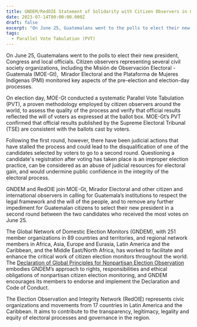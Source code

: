 ```yaml
---
title: GNDEM/RedOIE Statement of Solidarity with Citizen Observers in Guatemala
date: 2023-07-14T00:00:00.000Z
draft: false
excerpt: "On June 25, Guatemalans went to the polls to elect their new president, Congress and local officials. Citizen observers representing several civil society organizations, including the Misión de Observación Electoral - Guatemala (MOE-Gt),\_ Mirador Electoral and the Plataforma de Mujeres Indígenas (PMI) monitored key aspects of the pre-election and election-day processes."
tags:
  - Parallel Vote Tabulation (PVT)
---
```


On June 25, Guatemalans went to the polls to elect their new president, Congress and local officials. Citizen observers representing several civil society organizations, including the Misión de Observación Electoral - Guatemala (MOE-Gt),  Mirador Electoral and the Plataforma de Mujeres Indígenas (PMI) monitored key aspects of the pre-election and election-day processes.

On election day, MOE-Gt conducted a systematic Parallel Vote Tabulation (PVT), a proven methodology employed by citizen observers around the world, to assess the quality of the process and verify that official results reflected the will of voters as expressed at the ballot box. MOE-Gt’s PVT confirmed that official results published by the Supreme Electoral Tribunal (TSE) are consistent with the ballots cast by voters.

Following the first round, however, there have been judicial actions that have stalled the process and could lead to the disqualification of one of the candidates selected by voters to go to a second round. Questioning a candidate's registration after voting has taken place is an improper election practice, can be considered as an abuse of judicial resources for electoral gain, and would undermine public confidence in the integrity of the electoral process.

GNDEM and RedOIE join MOE-Gt, Mirador Electoral and other citizen and international observers in calling for Guatemala’s institutions to respect the legal framework and the will of the people, and to remove any further impediment for Guatemalan citizens to select their new president in a second round between the two candidates who received the most votes on June 25.

The Global Network of Domestic Election Monitors (GNDEM), with 251 member organizations in 89 countries and territories, and regional network members in Africa, Asia, Europe and Eurasia, Latin America and the Caribbean, and the Middle East/North Africa, has worked to facilitate and enhance the critical work of citizen election monitors throughout the world. The [Declaration of Global Principles for Nonpartisan Election Observation](https://gndem.org/declaration-of-global-principles) embodies GNDEM’s approach to rights, responsibilities and ethical obligations of nonpartisan citizen election monitoring, and GNDEM encourages its members to endorse and implement the Declaration and Code of Conduct.

The Election Observation and Integrity Network (RedOIE) represents civic organizations and movements from 17 countries in Latin America and the Caribbean. It aims to contribute to the transparency, legitimacy, legality and equity of electoral processes and governance in the region. 
